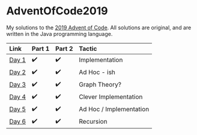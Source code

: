 # AdventOfCode2019

My solutions to the [2019 Advent of Code](https://adventofcode.com/2019). All solutions are original, and are written in the Java programming language.

Link | Part 1 | Part 2 | Tactic
:------------ | :-------------| :-------------| :-------------|
[Day 1](https://adventofcode.com/2019/day/1) | :heavy_check_mark: |  :heavy_check_mark: | Implementation
[Day 2](https://adventofcode.com/2019/day/2) | :heavy_check_mark: |  :heavy_check_mark: | Ad Hoc - ish
[Day 3](https://adventofcode.com/2019/day/3) | :heavy_check_mark: |  :heavy_check_mark: | Graph Theory?
[Day 4](https://adventofcode.com/2019/day/4) | :heavy_check_mark: |  :heavy_check_mark: | Clever Implementation
[Day 5](https://adventofcode.com/2019/day/5) | :heavy_check_mark: |  :heavy_check_mark: | Ad Hoc / Implementation
[Day 6](https://adventofcode.com/2019/day/6) | :heavy_check_mark: |  :heavy_check_mark: | Recursion
